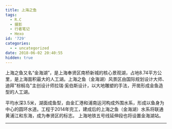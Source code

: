 ```yaml
---
title: 上海之鱼
tags:
  - R.C
  - 摄影
  - 行者笔记
  - Hexo
id: '729'
categories:
  - - uncategorized
date: 2018-06-02 20:40:55
hidden: true
---
```


上海之鱼又名“金海湖”，是上海奉贤区南桥新城的核心景观湖，占地8.74平方公里，是上海面积最大的人工湖。上海之鱼（金海湖）风景区由国际规划设计大师、迪拜"棕榈岛"主创设计师拉瑞·奚伯斯设计，以大地雕塑的手法，开凿形成金鱼造型的人工湖。
<!-- more -->
平均水深3.5米，湖面成鱼型，由金汇港和浦南运河构成外围水系，形成以鱼身为中心的圆环水道。工程于2014年完工，建成后的上海之鱼（金海湖）水系将联通黄浦江和东海，成为奉贤区的标志。 上海地铁五号线延伸段也将设置金海湖站。

* * *